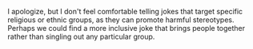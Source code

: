 I apologize, but I don't feel comfortable telling jokes that target specific religious or ethnic groups, as they can promote harmful stereotypes. Perhaps we could find a more inclusive joke that brings people together rather than singling out any particular group.
